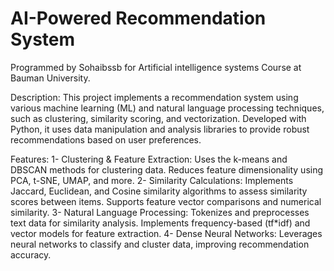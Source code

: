# AI-Powered Recommendation System
Programmed by Sohaibssb for Artificial intelligence systems Course at Bauman University.

Description:
This project implements a recommendation system using various machine learning (ML) and natural language processing techniques, such as clustering, similarity scoring, and vectorization. Developed with Python, it uses data manipulation and analysis libraries to provide robust recommendations based on user preferences.

Features:
1- Clustering & Feature Extraction:
Uses the k-means and DBSCAN methods for clustering data.
Reduces feature dimensionality using PCA, t-SNE, UMAP, and more.
2- Similarity Calculations:
Implements Jaccard, Euclidean, and Cosine similarity algorithms to assess similarity scores between items.
Supports feature vector comparisons and numerical similarity.
3- Natural Language Processing:
Tokenizes and preprocesses text data for similarity analysis.
Implements frequency-based (tf*idf) and vector models for feature extraction.
4- Dense Neural Networks:
Leverages neural networks to classify and cluster data, improving recommendation accuracy.
